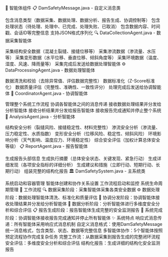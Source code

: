 🤖 智能体组件
📋 DamSafetyMessage.java - 自定义消息类

包含消息类型（数据采集、数据处理、数据分析、报告生成、协调控制等）
包含处理状态（待处理、处理中、已完成、处理失败、已取消）
包含数据内容、时间戳、会话ID等完整信息
支持JSON格式序列化
🔍 DataCollectionAgent.java - 数据采集智能体

采集结构安全数据（混凝土裂缝、接缝位移等）
采集渗流数据（渗流量、水压等）
采集变形数据（水平位移、垂直位移、倾斜角度等）
采集环境数据（温度、湿度、风速、降雨量等）
采集完成后发送给数据处理智能体
⚙️ DataProcessingAgent.java - 数据处理智能体

数据清洗和校验（去除异常值、评估数据完整性）
数据标准化（Z-Score标准化）
数据质量评估（完整性、准确性、一致性评分）
处理完成后发送给协调智能体
🎯 CoordinatorAgent.java - 协调智能体

管理整个系统工作流程
协调各智能体之间的消息传递
接收数据处理结果并分发给分析智能体
接收分析结果并分发给报告智能体
接收报告完成通知并停止整个系统
🔬 AnalysisAgent.java - 分析智能体

结构安全分析（裂缝风险、接缝稳定性、材料完整性）
渗流安全分析（渗流量、压力稳定性、水质指数）
变形安全分析（位移风险、稳定性、倾斜风险）
环境影响分析（天气影响、温度应力、环境稳定性）
综合安全评估（加权计算总体安全等级）
📋 ReportAgent.java - 报告智能体

生成报告头部信息
生成执行摘要（总体安全状态、关键发现、紧急行动）
生成详细发现（各项安全指标的详细分析）
生成建议和措施（立即行动、短期行动、长期行动）
组装完整的结构化报告
🏛️ DamSafetySystem.java - 主系统类

系统启动和容器管理
智能体创建和协作关系设置
工作流程启动和监控
系统生命周期管理
🔄 工作流程
🔍 数据采集阶段：采集智能体采集各类安全数据
⚙️ 数据处理阶段：数据处理智能体清洗、标准化和质量评估
🎯 协调分发阶段：协调智能体接收处理结果并分发给分析智能体
🔬 数据分析阶段：分析智能体进行多维度安全分析和综合评估
📋 报告生成阶段：报告智能体生成完整的安全监测报告
🎯 系统完成阶段：协调智能体接收报告完成通知并停止所有智能体
✨ 系统特点
响应式消息传递：所有智能体采用响应式消息机制
自定义消息格式：使用DamSafetyMessage统一消息格式，包含类型、状态、数据等完整信息
多智能体协作：5个智能体按照预定流程协作完成复杂任务
完整工作流：从数据采集到报告生成的完整闭环流程
安全评估：多维度安全分析和综合评估
结构化报告：生成详细的结构化安全监测报告